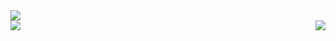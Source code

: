 <img align="center" src="https://github-readme-stats.vercel.app/api?username=Muddl&theme=monokai&show_icons=true" />

<div style="display: flex; justify-content: space-between;">
  <img align="center" src="https://github-readme-stats.vercel.app/api/top-langs/?username=Muddl&layout=compact&theme=monokai" />
  <img align="center" src="https://github-readme-stats.vercel.app/api/wakatime?username=muddl_&theme=monokai&show_icons=true" />
</div>
